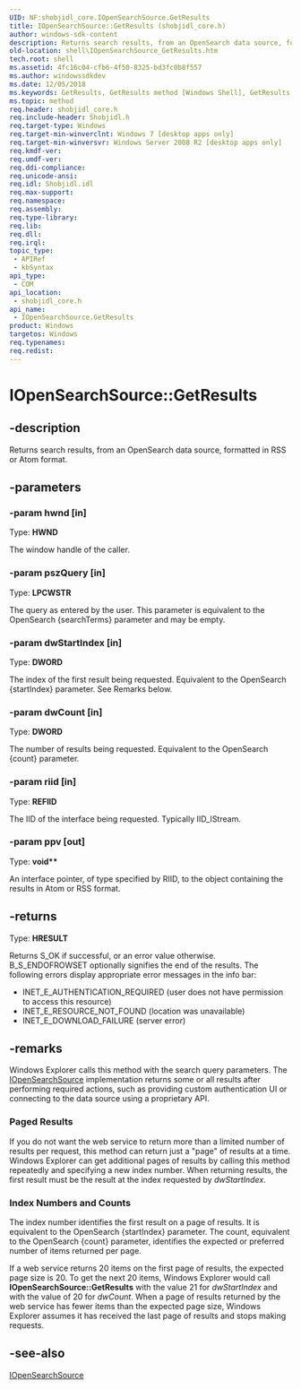 ```yaml
---
UID: NF:shobjidl_core.IOpenSearchSource.GetResults
title: IOpenSearchSource::GetResults (shobjidl_core.h)
author: windows-sdk-content
description: Returns search results, from an OpenSearch data source, formatted in RSS or Atom format.
old-location: shell\IOpenSearchSource_GetResults.htm
tech.root: shell
ms.assetid: 4fc16c04-cfb6-4f50-8325-bd3fc0b8f557
ms.author: windowssdkdev
ms.date: 12/05/2018
ms.keywords: GetResults, GetResults method [Windows Shell], GetResults method [Windows Shell],IOpenSearchSource interface, IOpenSearchSource interface [Windows Shell],GetResults method, IOpenSearchSource.GetResults, IOpenSearchSource::GetResults, _shell_IOpenSearchSource_GetResults, shell.IOpenSearchSource_GetResults, shobjidl_core/IOpenSearchSource::GetResults
ms.topic: method
req.header: shobjidl_core.h
req.include-header: Shobjidl.h
req.target-type: Windows
req.target-min-winverclnt: Windows 7 [desktop apps only]
req.target-min-winversvr: Windows Server 2008 R2 [desktop apps only]
req.kmdf-ver: 
req.umdf-ver: 
req.ddi-compliance: 
req.unicode-ansi: 
req.idl: Shobjidl.idl
req.max-support: 
req.namespace: 
req.assembly: 
req.type-library: 
req.lib: 
req.dll: 
req.irql: 
topic_type:
 - APIRef
 - kbSyntax
api_type:
 - COM
api_location:
 - shobjidl_core.h
api_name:
 - IOpenSearchSource.GetResults
product: Windows
targetos: Windows
req.typenames: 
req.redist: 
---
```


# IOpenSearchSource::GetResults


## -description


Returns search results, from an OpenSearch data source, formatted in RSS or Atom format.


## -parameters




### -param hwnd [in]

Type: <b>HWND</b>

The window handle of the caller.


### -param pszQuery [in]

Type: <b>LPCWSTR</b>

The query as entered by the user. This parameter is equivalent to the OpenSearch {searchTerms} parameter and may be empty.


### -param dwStartIndex [in]

Type: <b>DWORD</b>

The index of the first result being requested. Equivalent to the OpenSearch {startIndex} parameter. See Remarks below.


### -param dwCount [in]

Type: <b>DWORD</b>

The number of results being requested.  Equivalent to the OpenSearch {count} parameter.


### -param riid [in]

Type: <b>REFIID</b>

The IID of the interface being requested. Typically IID_IStream.


### -param ppv [out]

Type: <b>void**</b>

An interface pointer, of type specified by RIID, to the object containing the results in Atom or RSS format.


## -returns



Type: <b>HRESULT</b>

Returns S_OK if successful, or an error value otherwise. B_S_ENDOFROWSET optionally signifies the end of the results. The following errors display appropriate error messages in the info bar:
                

<ul>
<li>INET_E_AUTHENTICATION_REQUIRED (user does not have permission to access this resource)</li>
<li>INET_E_RESOURCE_NOT_FOUND (location was unavailable)</li>
<li>INET_E_DOWNLOAD_FAILURE (server error)</li>
</ul>



## -remarks



Windows Explorer calls this method with the search query parameters. The <a href="https://msdn.microsoft.com/8d5d376f-b59d-4420-a6be-d64459cb6aa3">IOpenSearchSource</a> implementation returns some or all results after performing required actions, such as providing custom authentication UI or connecting to the data source using a proprietary API.
            

<h3><a id="Paged_Results"></a><a id="paged_results"></a><a id="PAGED_RESULTS"></a>Paged Results</h3>
If you do not want the web service to return more than a limited number of results per request, this method can return just a "page" of results at a time. Windows Explorer can get additional pages of results by calling this method repeatedly and specifying a new index number. When returning results, the first result must be the result at the index requested by <i>dwStartIndex</i>.

<h3><a id="Index_Numbers_and_Counts"></a><a id="index_numbers_and_counts"></a><a id="INDEX_NUMBERS_AND_COUNTS"></a>Index Numbers and Counts</h3>
The index number identifies the first result on a page of results. It is equivalent to the OpenSearch {startIndex} parameter. The count, equivalent to the OpenSearch {count} parameter, identifies the expected or preferred number of items returned per page.

If a web service returns 20 items on the first page of results, the expected page size is 20.  To get the next 20 items, Windows Explorer would call <b>IOpenSearchSource::GetResults</b> with the value 21 for <i>dwStartIndex</i> and with the value of 20 for <i>dwCount</i>. When a page of results returned by the web service has fewer items than the expected page size, Windows Explorer assumes it has received the last page of results and stops making requests.




## -see-also




<a href="https://msdn.microsoft.com/8d5d376f-b59d-4420-a6be-d64459cb6aa3">IOpenSearchSource</a>
 

 

